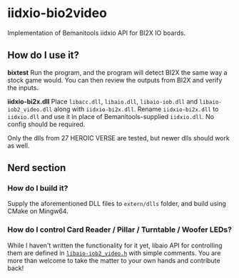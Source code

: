 # iidxio-bio2video
Implementation of Bemanitools iidxio API for BI2X IO boards.

## How do I use it?

**bixtest**
Run the program, and the program will detect BI2X the same way a stock game would.
You can then review the outputs from BI2X and verify the inputs.

**iidxio-bi2x.dll**
Place `libacc.dll`, `libaio.dll`, `libaio-iob.dll` and `libaio-iob2_video.dll` along with `iidxio-bi2x.dll`.
Rename `iidxio-bi2x.dll` to `iidxio.dll` and use it in place of Bemanitools-supplied `iidxio.dll`. No config should be required.

Only the dlls from 27 HEROIC VERSE are tested, but newer dlls should work as well.

## Nerd section
### How do I build it?
Supply the aforementioned DLL files to `extern/dlls` folder, and build using CMake on Mingw64.

### How do I control Card Reader / Pillar / Turntable / Woofer LEDs?
While I haven't written the functionality for it yet, libaio API for controlling them are defined in [`libaio-iob2_video.h`](src/libaio-iob2_video.h) with simple comments.
You are more than welcome to take the matter to your own hands and contribute back!

